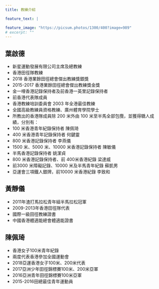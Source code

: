 ```yaml
---
title: 教練介紹

feature_text: |

feature_image: "https://picsum.photos/1300/400?image=989"
# excerpt: ""
---
```

## 葉啟德
-	新星運動發展有限公司主席及總教練
-	香港田徑隊教練
-	2018 香港業餘田徑總會傑出教練獎銀獎
-	2015-2017 香港業餘田徑總會傑出教練獎金獎
-	金一哩香港記錄保持者及前香港一英里記錄保持者
-	前香港代表隊成員
-	香港教練培訓委員會 2003 年全港最佳教練
-	全國高級教練員資格教練、廣州體育學院學士
-	所教出的香港隊成員除 200 米外由 100 米至半馬全部包攬，並獲得驕人成績，分別有：
- 100 米香港青年紀錄保持者 陳佩琦
- 400 米香港青年記錄保持者 何鍵靈
- 800 米香港記錄保持者 李燕儀
- 1500 米、5000 米、10000 米香港記錄保持者 陳敏儀
- 半馬香港記錄保持者 姚潔貞
- 800 米香港記錄保持者、前 400米香港紀錄 梁達威
- 前3000 米障礙記錄、10000 米及半馬青年紀錄 蘇凱男
- 亞運會三項鐵人銀牌，前10000 米香港紀錄 李致和

## 黃靜儀
-	2011年渣打馬拉松青年組半馬拉松冠軍
-	2009-2013年香港田徑隊代表
-	國際一級田徑教練證書
-	中國香港體適能總會體適能證書

## 陳佩琦
-	香港女子100米青年紀錄
-	兩度代表香港參加全國運動會
-	2018亞運香港女子100米、200米代表
-	2017亞洲少年田徑錦標賽100米、200米亞軍
-	2016亞洲青年田徑錦標賽100米亞軍
-	2015-2016田總最佳青年運動員
